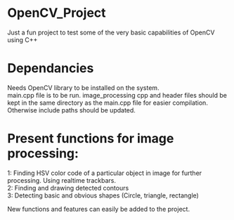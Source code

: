 # OpenCV_Project
Just a fun project to test some of the very basic capabilities of OpenCV using C++  
# Dependancies
Needs OpenCV library to be installed on the system.  
main.cpp file is to be run. image_processing cpp and header files should be kept in the same directory as the main.cpp file for easier compilation. Otherwise include paths should 
be updated.

# Present functions for image processing:
1: Finding HSV color code of a particular object in image for further processing. Using realtime trackbars.  
2: Finding and drawing detected contours  
3: Detecting basic and obvious shapes (Circle, triangle, rectangle)  

New functions and features can easily be added to the project.
